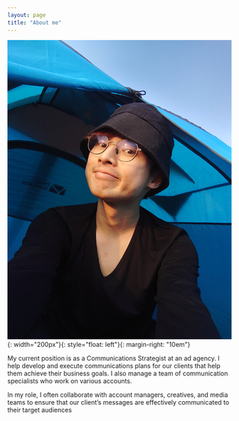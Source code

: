 ```yaml
---
layout: page
title: "About me"
---
```


![timmy](assets/20220107_170548.JPG){: width="200px"}{: style="float: left"}{: margin-right: "10em"}

My current position is as a Communications Strategist at an ad agency. I help develop and execute communications plans for our clients that help them achieve their business goals. I also manage a team of communication specialists who work on various accounts.

In my role, I often collaborate with account managers, creatives, and media teams to ensure that our client’s messages are effectively communicated to their target audiences
